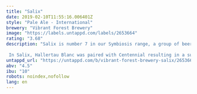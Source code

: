 ```yaml
---
title: "Salix"
date: 2019-02-10T11:55:16.006401Z
style: "Pale Ale - International"
brewery: "Vibrant Forest Brewery"
image: "https://labels.untappd.com/labels/2653664"
rating: "3.68"
description: "Salix is number 7 in our Symbiosis range, a group of beers that explores the interplay between both well known and experimental hops.  In Salix, Hallertau Blanc was paired with Centennial resulting in a surprisingly clean pale ale. There's mango in abundance, with mandarin and grapefruit. It's crisp, not syrupy, and this leads into a very refreshing, lightly bittered, pink grapefruit laden finish."
untappd_url: "https://untappd.com/b/vibrant-forest-brewery-salix/2653664"
abv: "4.5"
ibu: "10"
robots: noindex,nofollow
lang: en
---
```

